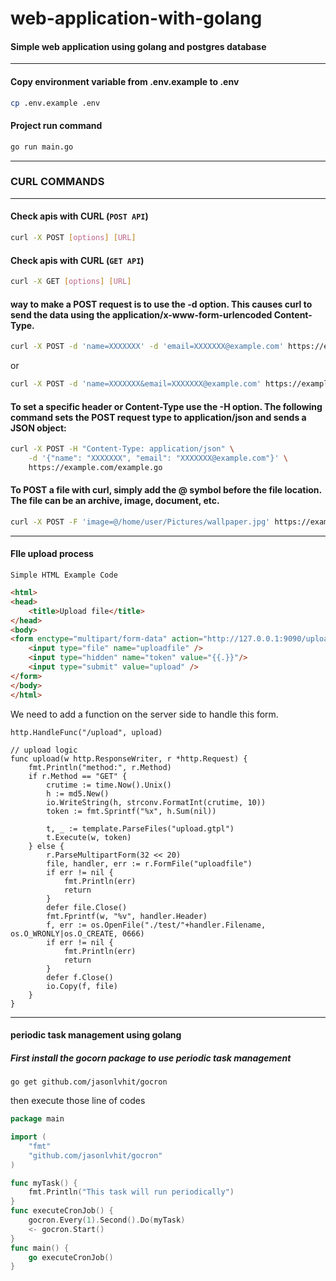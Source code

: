 # web-application-with-golang
#### Simple web application using golang and postgres database 

---
#### Copy environment variable from .env.example to .env
```bash
cp .env.example .env
```

#### Project run command 
```bash
go run main.go
```

---

### CURL COMMANDS

---
#### Check apis with CURL (`POST API`)
```bash
curl -X POST [options] [URL]
```

#### Check apis with CURL (`GET API`)
```bash
curl -X GET [options] [URL]
```


#### way to make a POST request is to use the -d option. This causes curl to send the data using the application/x-www-form-urlencoded Content-Type.
```bash
curl -X POST -d 'name=XXXXXXX' -d 'email=XXXXXXX@example.com' https://example.com/example.go
```

or

```bash
curl -X POST -d 'name=XXXXXXX&email=XXXXXXX@example.com' https://example.com/example.go
```


#### To set a specific header or Content-Type use the -H option. The following command sets the POST request type to application/json and sends a JSON object:
```bash
curl -X POST -H "Content-Type: application/json" \
    -d '{"name": "XXXXXXX", "email": "XXXXXXX@example.com"}' \
    https://example.com/example.go
```

#### To POST a file with curl, simply add the @ symbol before the file location. The file can be an archive, image, document, etc.
```bash
curl -X POST -F 'image=@/home/user/Pictures/wallpaper.jpg' https://example.com/upload.go
```
---

#### FIle upload process
`Simple HTML Example Code`
```html
<html>
<head>
   	<title>Upload file</title>
</head>
<body>
<form enctype="multipart/form-data" action="http://127.0.0.1:9090/upload" method="post">
	<input type="file" name="uploadfile" />
	<input type="hidden" name="token" value="{{.}}"/>
	<input type="submit" value="upload" />
</form>
</body>
</html>
```

We need to add a function on the server side to handle this form.

```shell
http.HandleFunc("/upload", upload)

// upload logic
func upload(w http.ResponseWriter, r *http.Request) {
   	fmt.Println("method:", r.Method)
   	if r.Method == "GET" {
       	crutime := time.Now().Unix()
       	h := md5.New()
       	io.WriteString(h, strconv.FormatInt(crutime, 10))
       	token := fmt.Sprintf("%x", h.Sum(nil))

       	t, _ := template.ParseFiles("upload.gtpl")
       	t.Execute(w, token)
   	} else {
       	r.ParseMultipartForm(32 << 20)
       	file, handler, err := r.FormFile("uploadfile")
       	if err != nil {
           	fmt.Println(err)
           	return
       	}
       	defer file.Close()
       	fmt.Fprintf(w, "%v", handler.Header)
       	f, err := os.OpenFile("./test/"+handler.Filename, os.O_WRONLY|os.O_CREATE, 0666)
       	if err != nil {
           	fmt.Println(err)
           	return
       	}
       	defer f.Close()
       	io.Copy(f, file)
   	}
}
```

---
#### periodic task management using golang 
##### First install the gocorn package to use periodic task management 

```shell
go get github.com/jasonlvhit/gocron
```
then execute those line of codes
```go
package main

import (
	"fmt"
	"github.com/jasonlvhit/gocron"
)

func myTask() {
	fmt.Println("This task will run periodically")
}
func executeCronJob() {
    gocron.Every(1).Second().Do(myTask)
    <- gocron.Start()
}
func main() {
    go executeCronJob()
}
```














